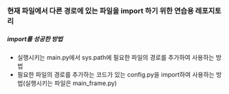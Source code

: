 ### 현재 파일에서 다른 경로에 있는 파일을 import 하기 위한 연습용 레포지토리
##### import를 성공한 방법
- 실행시키는 main.py에서 sys.path에 필요한 파일의 경로를 추가하여 사용하는 방법
- 필요한 파일의 경로를 추가하는 코드가 있는 config.py을 import하여 사용하는 방법(실행시키는 파일은 main_frame.py)
